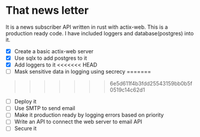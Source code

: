 # That news letter

It is a news subscriber API written in rust with actix-web. This is a production ready code.
I have included loggers and database(postgres) into it.

- [x] Create a basic actix-web server
- [x] Use sqlx to add postgres to it
- [x] Add loggers to it
<<<<<<< HEAD
- [ ] Mask sensitive data in logging using secrecy
=======
>>>>>>> 6e5d611f4b3fdd25543159bb0b5f0519c14c62d1
- [ ] Deploy it
- [ ] Use SMTP to send email
- [ ] Make it production ready by logging errors based on priority
- [ ] Write an API to connect the web server to email API
- [ ] Secure it
